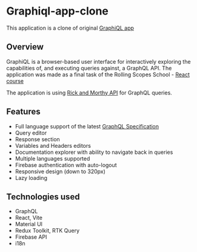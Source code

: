 # Graphiql-app-clone

This application is a clone of original [GraphiQL app](https://github.com/graphql/graphiql)

## Overview

GraphiQL is a browser-based user interface for interactively exploring the capabilities of, and executing queries against, a GraphQL API.
The application was made as a final task of the Rolling Scopes School - [React course](https://rs.school/react/)

The application is using [Rick and Morthy API](https://rickandmortyapi.com/documentation/) for GraphQL queries.

## Features

- Full language support of the latest
  [GraphQL Specification](https://spec.graphql.org/draft/#sec-Language)
- Query editor
- Response section
- Variables and Headers editors
- Documentation explorer with ability to navigate back in queries
- Multiple languages supported
- Firebase authentication with auto-logout
- Responsive design (down to 320px)
- Lazy loading

## Technologies used

- GraphQL
- React, Vite
- Material UI
- Redux Toolkit, RTK Query
- Firebase API
- i18n
